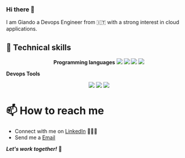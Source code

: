 ### Hi there 👋

I am Giando
a Devops Engineer from 🇮🇹 with a strong interest in cloud applications.

## 🧰 Technical skills
 <p align="center">
  <strong>Programming languages</strong>
   <img src="https://img.shields.io/badge/Python-3776AB?style=for-the-badge&logo=python&logoColor=white" />
   <img src="https://img.shields.io/badge/JavaScript-F7DF1E?style=for-the-badge&logo=javascript&logoColor=black" />
   <img src="https://img.shields.io/badge/Java-ED8B00?style=for-the-badge&logo=openjdk&logoColor=white" />
   <img src="https://img.shields.io/badge/Shell_Script-121011?style=for-the-badge&logo=gnu-bash&logoColor=white" />
 </p>
 
 **Devops Tools**
 <p align="center">
   <img src="https://img.shields.io/badge/Git-F05032?style=for-the-badge&logo=git&logoColor=white" />
   <img src="https://img.shields.io/badge/Docker-0073ec?style=for-the-badge&logo=docker&logoColor=white" />
   <img src="https://img.shields.io/badge/Kubernetes-326CE5?style=for-the-badge&logo=kubernetes&logoColor=white" />
 </p>

# 📫 How to reach me

- Connect with me on [LinkedIn](https://www.linkedin.com/in/giandosaba) 👨🏻‍💻
- Send me a [Email](mailto:giandosaba@outlook.it)

***Let's work together!*** 🤝
